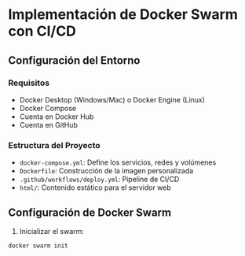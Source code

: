 # Implementación de Docker Swarm con CI/CD

## Configuración del Entorno

### Requisitos
- Docker Desktop (Windows/Mac) o Docker Engine (Linux)
- Docker Compose
- Cuenta en Docker Hub
- Cuenta en GitHub

### Estructura del Proyecto
- `docker-compose.yml`: Define los servicios, redes y volúmenes
- `Dockerfile`: Construcción de la imagen personalizada
- `.github/workflows/deploy.yml`: Pipeline de CI/CD
- `html/`: Contenido estático para el servidor web

## Configuración de Docker Swarm

1. Inicializar el swarm:
```bash
docker swarm init